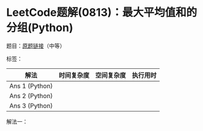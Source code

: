 # LeetCode题解(0813)：最大平均值和的分组(Python)

题目：[原题链接](https://leetcode-cn.com/problems/largest-sum-of-averages/)（中等）

标签：

| 解法           | 时间复杂度 | 空间复杂度 | 执行用时 |
| -------------- | ---------- | ---------- | -------- |
| Ans 1 (Python) |            |            |          |
| Ans 2 (Python) |            |            |          |
| Ans 3 (Python) |            |            |          |

解法一：

